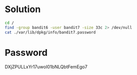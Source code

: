 # Solution
```sh
cd /
find -group bandit6 -user bandit7 -size 33c 2> /dev/null
cat ./var/lib/dpkg/info/bandit7.password
```

# Password
DXjZPULLxYr17uwoI01bNLQbtFemEgo7